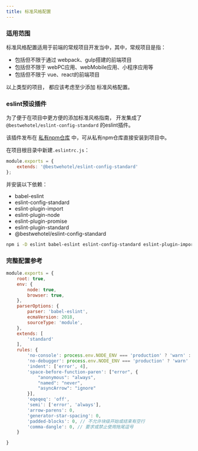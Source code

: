 ```yaml
---
title: 标准风格配置
---
```


### 适用范围
标准风格配置适用于前端的常规项目开发当中，其中，常规项目是指：

- 包括但不限于通过 webpack、gulp搭建的前端项目
- 包括但不限于 webPC应用、webMobile应用、小程序应用等
- 包括但不限于 vue、react的前端项目

以上类型的项目， 都应该考虑至少添加 标准风格配置。

### eslint预设插件

为了便于在项目中更方便的添加标准风格指南， 开发集成了`@bestwehotel/eslint-config-standard` 的eslint插件。

该插件发布在 [私有npm仓库](/npm/index.html) 中，可从私有npm仓库直接安装到项目中。

在项目根目录中新建`.eslintrc.js`：
``` js
module.exports = {
    extends: '@bestwehotel/eslint-config-standard'
};
```
并安装以下依赖：
- babel-eslint
- eslint-config-standard
- eslint-plugin-import
- eslint-plugin-node
- eslint-plugin-promise
- eslint-plugin-standard
- @bestwehotel/eslint-config-standard

``` sh
npm i -D eslint babel-eslint eslint-config-standard eslint-plugin-import eslint-plugin-node eslint-plugin-promise eslint-plugin-standard @bestwehotel/eslint-config-standard
```


### 完整配置参考
``` js
module.exports = {
    root: true,
    env: {
        node: true,
        browser: true,
    },
    parserOptions: {
        parser: 'babel-eslint',
        ecmaVersion: 2018,
        sourceType: 'module',
    },
    extends: [
        'standard'
    ],
    rules: {
        'no-console': process.env.NODE_ENV === 'production' ? 'warn' : 'off',
        'no-debugger': process.env.NODE_ENV === 'production' ? 'warn' : 'off',
        'indent': ['error', 4],
        'space-before-function-paren': ["error", {
            "anonymous": "always",
            "named": "never",
            "asyncArrow": "ignore"
        }],
        'eqeqeq': 'off',
        'semi': ['error', 'always'],
        'arrow-parens': 0,
        'generator-star-spacing': 0,
        'padded-blocks': 0, // 不允许块级开始或结束有空行
        'comma-dangle': 0, // 要求或禁止使用拖尾逗号
    }

}

```
